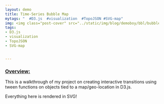 ```yaml
---
layout: demo
title: Time-Series Bubble Map
mytags: "  #D3.js  #visualization  #TopoJSON #SVG-map"
img: <img class="post-cover" src="../static/img/blog/demoboy/bbl/bubbleMap.png"  border="5" alt="Responsive image">
tags:
- D3.js
- visualization
- TopoJSON
- SVG-map


---
```


<script src="//code.jquery.com/jquery-2.0.0.js"></script>
<style>

          .airports {
          fill: #036;
          stroke: #6cb0e0;
          stroke-width: 0.5px;
          stroke-linecap: round;
          stroke-linejoin: round;
          vector-effect: non-scaling-stroke;
                }
      </style>

      
<script src="//d3js.org/d3.v3.min.js"></script>
<script src="//d3js.org/topojson.v1.min.js"></script>

<div id="us_states"></div>
<script type="text/javascript">
  (function() {

     var m_width = $("#us_states").width(),
          width = 1060,
          height = 600,
          country,
          state;

      var projection = d3.geo.albersUsa()
      .scale(1060)
      .translate([width / 2, height / 2])
      .precision(.1);

  var path = d3.geo.path()
      .projection(projection);



       var svg = d3.select("#us_states").append("svg")
          .attr("preserveAspectRatio", "xMidYMid")
          .attr("viewBox", "0 0 " + width + " " + height)
          .attr("width", m_width)
          .attr("height", m_width * height / width);

 var start_val = 1987,
                                                              end_val = [2008];
                                                          var clock = svg.append("svg")
                                                                    .attr("y", 100)
                                                                    .attr("x", 700)
                                                                    .style( {'font-weight':'bold', 'font-family':'sans-serif',
                                                                              'font-size':'30px'})  
                                                                    .attr("fill", "steelblue");

                                                              clock.selectAll(".txt")
                                                              .data(end_val)
                                                              .enter()
                                                              .append("text")
                                                              .text(start_val)
                                                              .attr("class", "txt")
                                                              .attr("x", 10)
                                                              .attr("y", 25)
                                                              .transition()
                                                              .duration(20900)
                                                                  .tween("text", function(d) {
                                                                      var i = d3.interpolate(this.textContent, d),
                                                                          prec = (d + "").split("."),
                                                                          round = (prec.length > 1) ? Math.pow(10, prec[1].length) : 1;

                                                                      return function(t) {
                                                                          this.textContent = Math.round(i(t) * round) / round;
                                                                      };
                                                                  });

                                                          svg.append("text")
                                                                    .attr("y", 570)
                                                                    .attr("x", 320)
                                                                    .style( {'font-weight':'bold', 'font-family':'sans-serif',
                                                                              'font-size':'10px'})
                                                                    .style("opacity", "0.9") 
                                                                    .attr("fill", "#595959")
                                                                    .text("Total Flights:");



                                                          var start_val = 135469,
                                                              end_val = [62135469];
                                                          var total_flights = svg.append("svg")
                                                                    .attr("y", 550)
                                                                    .attr("x", 380)
                                                                    .style( {'font-weight':'bold', 'font-family':'sans-serif',
                                                                              'font-size':'20px'})
                                                                    .style("opacity", "0.9") 
                                                                    .attr("fill", "steelblue");

                                                              total_flights.selectAll(".txt")
                                                              .data(end_val)
                                                              .enter()
                                                              .append("text")
                                                              .text(start_val)
                                                              .attr("class", "txt")
                                                              .attr("x", 10)
                                                              .attr("y", 25)
                                                              .transition()
                                                              .duration(17000)
                                                                  .tween("text", function(d) {
                                                                      var i = d3.interpolate(this.textContent, d),
                                                                          prec = (d + "").split("."),
                                                                          round = (prec.length > 1) ? Math.pow(10, prec[1].length) : 1;

                                                                      return function(t) {
                                                                          this.textContent = Math.round(i(t) * round) / round;
                                                                      };
                                                                  });

                                                          svg.append("text")
                                                                    .attr("y", 570)
                                                                    .attr("x", 520)
                                                                    .style( {'font-weight':'bold', 'font-family':'sans-serif',
                                                                              'font-size':'10px'})
                                                                    .style("opacity", "0.9") 
                                                                    .attr("fill", "#595959")
                                                                    .text("Incount:");


                                                          var start_val = 1469,
                                                              end_val = [23365469];
                                                          var total_flights = svg.append("svg")
                                                                    .attr("y", 550)
                                                                    .attr("x", 560)
                                                                    .style( {'font-weight':'bold', 'font-family':'sans-serif',
                                                                              'font-size':'20px'})
                                                                    .style("opacity", "0.9") 
                                                                    .attr("fill", "steelblue");

                                                              total_flights.selectAll(".txt")
                                                              .data(end_val)
                                                              .enter()
                                                              .append("text")
                                                              .text(start_val)
                                                              .attr("class", "txt")
                                                              .attr("x", 10)
                                                              .attr("y", 25)
                                                              .transition()
                                                              .duration(17000)
                                                                  .tween("text", function(d) {
                                                                      var i = d3.interpolate(this.textContent, d),
                                                                          prec = (d + "").split("."),
                                                                          round = (prec.length > 1) ? Math.pow(10, prec[1].length) : 1;

                                                                      return function(t) {
                                                                          this.textContent = Math.round(i(t) * round) / round;
                                                                      };
                                                                  });

                                                          svg.append("text")
                                                                    .attr("y", 570)
                                                                    .attr("x", 680)
                                                                    .style( {'font-weight':'bold', 'font-family':'sans-serif',
                                                                              'font-size':'10px'})
                                                                    .style("opacity", "0.9") 
                                                                    .attr("fill", "#595959")
                                                                    .text("Outcount:");

                                                          var start_val = 35469,
                                                              end_val = [38525469];
                                                          var total_flights = svg.append("svg")
                                                                    .attr("y", 550)
                                                                    .attr("x", 730)
                                                                    .style( {'font-weight':'bold', 'font-family':'sans-serif',
                                                                              'font-size':'20px'})
                                                                    .style("opacity", "0.9") 
                                                                    .attr("fill", "steelblue");

                                                              total_flights.selectAll(".txt")
                                                              .data(end_val)
                                                              .enter()
                                                              .append("text")
                                                              .text(start_val)
                                                              .attr("class", "txt")
                                                              .attr("x", 10)
                                                              .attr("y", 25)
                                                              .transition()
                                                              .duration(17000)
                                                                  .tween("text", function(d) {
                                                                      var i = d3.interpolate(this.textContent, d),
                                                                          prec = (d + "").split("."),
                                                                          round = (prec.length > 1) ? Math.pow(10, prec[1].length) : 1;

                                                                      return function(t) {
                                                                          this.textContent = Math.round(i(t) * round) / round;
                                                                      };
                                                                  });
   d3.json("../geoSample/us.json", function(error, us) {
    if (error) return console.error(error);
    console.log(us);

    svg.selectAll("path")
        .data(topojson.feature(us, us.objects.states).features)
        .enter()
        .append("path")
        .attr("d", path)
        .attr("fill", "LightGray")
        .attr("stroke", "White");

      var  sampleData = [{name: "San Francisco", coordinates: [-122.417,37.783], barheight: 50,airportName:"San Francisco International Airport", airportCode:"SFO"},
    {name: "Los Angeles", coordinates: [-118.682,33.52], barheight: 40,airportName:"Los Angeles International Airport", airportCode:"LAX"},
    {name: "Denver", coordinates: [-104.8778,39.673], barheight: 37,airportName:"Denver International Airport", airportCode:"DEN"},    
    {name: "St. Louis", coordinates: [-90.505,38.788], barheight: 33,airportName:"Lambert-St. Louis International Airport", airportCode:"STL"},
    {name: "Atlanta", coordinates: [-84.682,33.52], barheight: 45,airportName:"Atlanta International Airport", airportCode:"ATL"},
    {name: "Arizona", coordinates: [-112.682,33.52], barheight: 27,airportName:"Phoenix Sky Harbor International Airport", airportCode:"PHX"},
    {name: "Minnesota", coordinates: [-93.682,44.52], barheight: 22,airportName:"St. Paul International Airport", airportCode:"MSP"},
    {name: "Chicago", coordinates: [-87.9067,41.988], barheight: 47,airportName:"Chicago O'hare International Airport", airportCode:"ORD"},
    {name: "Detroit", coordinates: [-83.417,42.783], barheight: 27,airportName:"Detroit Metro Airport", airportCode:"DTW"},
     {name: "Pittsburg", coordinates: [-80.682,40.52], barheight: 25,airportName:"Pittsburgh International Airport", airportCode:"PIT"},
      {name: "Charlotte", coordinates: [-80.682,35.52], barheight: 24,airportName:"Douglas International Airport", airportCode:"CLT"},
       {name: "New Jersey", coordinates: [-74.1682,41.52], barheight: 30,airportName:"Newark Liberty International Airport", airportCode:"EWR"},
     {name: "New York", coordinates: [-73.682,40.0952], barheight: 42,airportName:"John F. Kennedy International Airport", airportCode:"JFK"},
    {name: "Boston", coordinates: [-71.505,42.488], barheight: 20,airportName:"Boston Logan International Airport", airportCode:"BOS"},
    {name: "Texas", coordinates: [-100.682,31.52], barheight: 20, airportName:"Bush Intercontinental Airport", airportCode:"IAH"},
    {name: "Florida", coordinates: [-81.682,28.52], barheight: 17,airportName:"Orlando International Airport", airportCode:"MCO"}            
    ];



    bars = svg.selectAll("g")
    .data(sampleData)
    .enter()
    .append("g")
    .attr("class", "bars")
    .attr("transform", function(d) {return "translate(" + projection(d.coordinates) + ")";});
    
    bars.append("circle")
    .attr("cx", function (d) { return d.x_axis; })
    .attr("cy", function (d) { return d.y_axis; })
    .attr("class", "bars")
    .attr("r", 6)
    .style("fill", "green")
    .style("stroke", "White")
    .style("stroke-width", 0.5)
    .style("opacity", 0.5)
    .transition()
    .delay(function(d, i) {
          return i * 20;
      })
      .duration(15000) 
      
    .attr("r", function (d) { return d.barheight; });

bars.append("text")
      .style({
        'fill':'#050505',
        'font-family':'sans-serif',
        'font-size':'7px'
      })  
             .attr("dy", ".80em")
    .attr("text-anchor", "start") 
    .text(function(d) {return d.name});
  });







  $(window).resize(function() {
        var w = $("#us_states").width();
        svg.attr("width", w);
        svg.attr("height", w * height / width);
      });

  })();
</script>
 

### [Overview:]()

This is a walkthrough of my project on creating interactive transitions using tween functions on objects tied to a map/geo-location in D3.js.

Everything here is rendered in SVG! 

